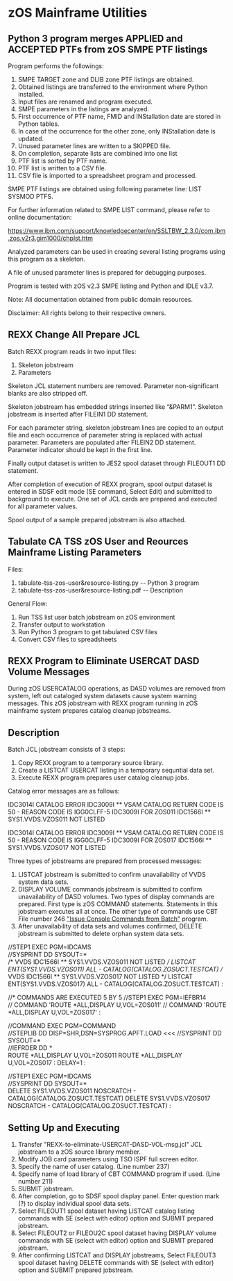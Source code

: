 # zOS Mainframe Utilities

## Python 3 program merges APPLIED and ACCEPTED PTFs from zOS SMPE PTF listings

Program performs the followings:

1. SMPE TARGET zone and DLIB zone PTF listings are obtained.
2. Obtained listings are transferred to the environment where Python installed.
3. Input files are renamed and program executed.
4. SMPE parameters in the listings are analyzed.
5. First occurrence of PTF name, FMID and INStallation date are stored in Python tables.
6. In case of the occurrence for the other zone, only INStallation date is updated.
7. Unused parameter lines are written to a SKIPPED file.
8. On completion, separate lists are combined into one list
9. PTF list is sorted by PTF name.
10. PTF list is written to a CSV file.
11. CSV file is imported to a spreadsheet program and processed.

SMPE PTF listings are obtained using following parameter line:
  LIST SYSMOD PTFS.

For further information related to SMPE LIST command, please refer to online documentation:

https://www.ibm.com/support/knowledgecenter/en/SSLTBW_2.3.0/com.ibm.zos.v2r3.gim1000/chplst.htm

Analyzed parameters can be used in creating several listing programs using this program as a skeleton.

A file of unused parameter lines is prepared for debugging purposes.

Program is tested with zOS v2.3 SMPE listing and Python and IDLE v3.7.

Note: All documentation obtained from public domain resources.

Disclaimer: All rights belong to their respective owners.

## REXX Change All Prepare JCL

Batch REXX program reads in two input files:

1.	Skeleton jobstream
2.	Parameters

Skeleton JCL statement numbers are removed. Parameter non-significant blanks are also stripped off.

Skeleton jobstream has embedded strings inserted like “&PARM1”. Skeleton jobstream is inserted after FILEIN1 DD statement.

For each parameter string, skeleton jobstream lines are copied to an output file and each occurrence of parameter string is replaced with actual parameter. Parameters are populated after FILEIN2 DD statement. Parameter indicator should be kept in the first line.

Finally output dataset is written to JES2 spool dataset through FILEOUT1 DD statement.

After completion of execution of REXX program, spool output dataset is entered in SDSF edit mode (SE command, Select Edit) and submitted to background to execute. One set of JCL cards are prepared and executed for all parameter values.

Spool output of a sample prepared jobstream is also attached.

## Tabulate CA TSS zOS User and Reources Mainframe Listing Parameters

Files:

1. tabulate-tss-zos-user&resource-listing.py  -- Python 3 program
2. tabulate-tss-zos-user&resource-listing.pdf -- Description

General Flow:

1. Run TSS list user batch jobstream on zOS environment
2. Transfer output to workstation
3. Run Python 3 program to get tabulated CSV files
4. Convert CSV files to spreadsheets

## REXX Program to Eliminate USERCAT DASD Volume Messages

During zOS USERCATALOG operations, as DASD volumes are removed from system, left out cataloged system datasets cause system warning messages. This zOS jobstream with REXX program running in zOS mainframe system prepares catalog cleanup jobstreams.

## Description

Batch JCL jobstream consists of 3 steps:

 1. Copy REXX program to a temporary source library.
 2. Create a LISTCAT USERCAT listing in a temporary sequntial data set.
 3. Execute REXX program prepares user catalog cleanup jobs.

Catalog error messages are as follows:

  IDC3014I CATALOG ERROR
  IDC3009I ** VSAM CATALOG RETURN CODE IS 50 - REASON CODE IS IGG0CLFF-5
  IDC3009I FOR ZOS011
  IDC1566I ** SYS1.VVDS.VZOS011 NOT LISTED

  IDC3014I CATALOG ERROR
  IDC3009I ** VSAM CATALOG RETURN CODE IS 50 - REASON CODE IS IGG0CLFF-5
  IDC3009I FOR ZOS017
  IDC1566I ** SYS1.VVDS.VZOS017 NOT LISTED

Three types of jobstreams are prepared from processed messages:

 1. LISTCAT jobstream is submitted to confirm unavailability of VVDS system data sets.
 2. DISPLAY VOLUME commands jobstream is submitted to confirm unavailability of DASD volumes. Two types of display commands are prepared. First type is zOS COMMAND statements. Statements in this jobstream  executes all at once. The other type of commands use CBT File number 246 ["Issue Console Commands from Batch"](http://www.cbttape.org/ftp/cbt/CBT246.zip)  program.
 3. After unavailability of data sets and volumes confirmed, DELETE jobstream is submitted to delete orphan system data sets.

 //STEP1    EXEC PGM=IDCAMS                   
 //SYSPRINT DD SYSOUT=*                       
  /* VVDS  IDC1566I ** SYS1.VVDS.VZOS011 NOT LISTED */
  LISTCAT ENT(SYS1.VVDS.VZOS011) ALL -
    CATALOG(CATALOG.ZOSUCT.TESTCAT)
  /* VVDS  IDC1566I ** SYS1.VVDS.VZOS017 NOT LISTED */
  LISTCAT ENT(SYS1.VVDS.VZOS017) ALL -
    CATALOG(CATALOG.ZOSUCT.TESTCAT)
:

 //* COMMANDS ARE EXECUTED 5 BY 5
 //STEP1    EXEC PGM=IEFBR14                  
 // COMMAND 'ROUTE *ALL,DISPLAY U,VOL=ZOS011'
 // COMMAND 'ROUTE *ALL,DISPLAY U,VOL=ZOS017'
:

 //COMMAND  EXEC PGM=COMMAND                  
 //STEPLIB  DD DISP=SHR,DSN=SYSPROG.APFT.LOAD  <<<
 //SYSPRINT DD SYSOUT=*                       
 //IEFRDER  DD *                              
 ROUTE *ALL,DISPLAY U,VOL=ZOS011
 ROUTE *ALL,DISPLAY U,VOL=ZOS017
:
 DELAY=1
:

 //STEP1    EXEC PGM=IDCAMS                   
 //SYSPRINT DD SYSOUT=*                       
      DELETE SYS1.VVDS.VZOS011 NOSCRATCH -
        CATALOG(CATALOG.ZOSUCT.TESTCAT) 
      DELETE SYS1.VVDS.VZOS017 NOSCRATCH -
        CATALOG(CATALOG.ZOSUCT.TESTCAT) 
:

## Setting Up and Executing

 1. Transfer "REXX-to-eliminate-USERCAT-DASD-VOL-msg.jcl" JCL jobstream to a zOS source library member.
 2. Modify JOB card parameters using TSO ISPF full screen editor.
 3. Specify the name of user catalog. (Line number 237)
 4. Specify name of load library of CBT COMMAND program if used. (Line number 211)
 5. SUBMIT jobstream.
 6. After completion, go to SDSF spool display panel. Enter question mark (?) to display individual spool data sets.
 7. Select FILEOUT1 spool dataset having LISTCAT catalog listing commands with SE (select with editor) option and SUBMIT prepared jobstream.
 8. Select FILEOUT2 or FILEOU2C spool dataset having DISPLAY volume commands with SE (select with editor) option and SUBMIT prepared jobstream.
 9. After confirming LISTCAT and DISPLAY jobstreams, Select FILEOUT3 spool dataset having DELETE commands with SE (select with editor) option and SUBMIT prepared jobstream.
 
